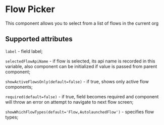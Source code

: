 # Flow Picker

This component allows you to select from a list of flows in the current org

## Supported attributes

`label` - field label;

`selectedFlowApiName` - if flow is selected, its api name is recorded in this variable, also component can be initialized if value is passed from parent component;

`showActiveFlowsOnly(default=false)` - if true, shows only active flow components;

`required(default=false)` - if true, field becomes required and component will throw an error on attempt to navigate to next flow screen;

`showWhichFlowTypes(default='Flow,AutolaunchedFlow')` - specifies flow types;
